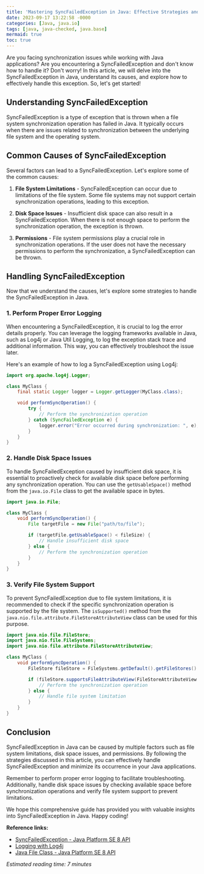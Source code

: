 ```yaml
---
title: 'Mastering SyncFailedException in Java: Effective Strategies and Solutions'
date: 2023-09-17 13:22:58 -0000
categories: [Java, java.io]
tags: [java, java-checked, java.base]
mermaid: true
toc: true
---
```



Are you facing synchronization issues while working with Java applications? Are you encountering a SyncFailedException and don't know how to handle it? Don't worry! In this article, we will delve into the SyncFailedException in Java, understand its causes, and explore how to effectively handle this exception. So, let's get started!

## Understanding SyncFailedException

SyncFailedException is a type of exception that is thrown when a file system synchronization operation has failed in Java. It typically occurs when there are issues related to synchronization between the underlying file system and the operating system.

## Common Causes of SyncFailedException

Several factors can lead to a SyncFailedException. Let's explore some of the common causes:

1. **File System Limitations** - SyncFailedException can occur due to limitations of the file system. Some file systems may not support certain synchronization operations, leading to this exception.

2. **Disk Space Issues** - Insufficient disk space can also result in a SyncFailedException. When there is not enough space to perform the synchronization operation, the exception is thrown.

3. **Permissions** - File system permissions play a crucial role in synchronization operations. If the user does not have the necessary permissions to perform the synchronization, a SyncFailedException can be thrown.

## Handling SyncFailedException

Now that we understand the causes, let's explore some strategies to handle the SyncFailedException in Java.

### 1. Perform Proper Error Logging

When encountering a SyncFailedException, it is crucial to log the error details properly. You can leverage the logging frameworks available in Java, such as Log4j or Java Util Logging, to log the exception stack trace and additional information. This way, you can effectively troubleshoot the issue later.

Here's an example of how to log a SyncFailedException using Log4j:

```java
import org.apache.log4j.Logger;

class MyClass {
    final static Logger logger = Logger.getLogger(MyClass.class);

    void performSyncOperation() {
        try {
            // Perform the synchronization operation
        } catch (SyncFailedException e) {
            logger.error("Error occurred during synchronization: ", e);
        }
    }
}
```

### 2. Handle Disk Space Issues

To handle SyncFailedException caused by insufficient disk space, it is essential to proactively check for available disk space before performing any synchronization operation. You can use the `getUsableSpace()` method from the `java.io.File` class to get the available space in bytes.

```java
import java.io.File;

class MyClass {
    void performSyncOperation() {
        File targetFile = new File("path/to/file");

        if (targetFile.getUsableSpace() < fileSize) {
            // Handle insufficient disk space
        } else {
            // Perform the synchronization operation
        }
    }
}
```

### 3. Verify File System Support

To prevent SyncFailedException due to file system limitations, it is recommended to check if the specific synchronization operation is supported by the file system. The `isSupported()` method from the `java.nio.file.attribute.FileStoreAttributeView` class can be used for this purpose.

```java
import java.nio.file.FileStore;
import java.nio.file.FileSystems;
import java.nio.file.attribute.FileStoreAttributeView;

class MyClass {
    void performSyncOperation() {
        FileStore fileStore = FileSystems.getDefault().getFileStores().iterator().next();

        if (fileStore.supportsFileAttributeView(FileStoreAttributeView.class)) {
            // Perform the synchronization operation
        } else {
            // Handle file system limitation
        }
    }
}
```

## Conclusion

SyncFailedException in Java can be caused by multiple factors such as file system limitations, disk space issues, and permissions. By following the strategies discussed in this article, you can effectively handle SyncFailedException and minimize its occurrence in your Java applications.

Remember to perform proper error logging to facilitate troubleshooting. Additionally, handle disk space issues by checking available space before synchronization operations and verify file system support to prevent limitations.

We hope this comprehensive guide has provided you with valuable insights into SyncFailedException in Java. Happy coding!

**Reference links:**

- [SyncFailedException - Java Platform SE 8 API](https://docs.oracle.com/javase/8/docs/api/java/nio/file/SyncFailedException.html)
- [Logging with Log4j](https://logging.apache.org/log4j/2.x/)
- [Java File Class - Java Platform SE 8 API](https://docs.oracle.com/javase/8/docs/api/java/io/File.html)

*Estimated reading time: 7 minutes*

